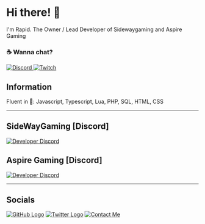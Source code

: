 # Hi there! 🌌

I'm Rapid. The Owner / Lead Developer of Sidewaygaming and Aspire Gaming

### ☕ Wanna chat?

<p>
    <a href="https://discordapp.com/users/637958967011704832/">
        <img alt="Discord" src="https://img.shields.io/static/v1?style=flat&logo=discord&logoColor=white&color=%237289DA&label=&message=Rapid%235960"/>
    </a>
    <a href="https://www.twitch.tv/rapidaus/">
        <img alt="Twitch" src="https://img.shields.io/static/v1?style=flat&logo=twitch&logoColor=white&color=%239146FF&label=&message=RapidAUS"/>
    </a>
</p>

## Information

Fluent in 💾: Javascript, Typescript, Lua, PHP, SQL, HTML, CSS

<hr>

## SideWayGaming [Discord]
[![Developer Discord](https://discord.com/api/guilds/690114517107212333/widget.png?style=banner4)](https://discord.gg/CYqP6FgfcE)

## Aspire Gaming [Discord]
[![Developer Discord](https://discord.com/api/guilds/805369491805437962/widget.png?style=banner4)](https://discord.gg/9p9ZAxpeUQ)

<hr>

## Socials
[![GitHub Logo](https://icons.iconarchive.com/icons/limav/flat-gradient-social/64/Github-icon.png)](https://github.com/rapidaus)
[![Twitter Logo](https://icons.iconarchive.com/icons/limav/flat-gradient-social/64/Twitter-icon.png)](http://twitter.com/RapidOceanic)
[![Contact Me](https://icons.iconarchive.com/icons/limav/flat-gradient-social/64/email-icon.png)](sidewaygamingrp@gamil.com)
